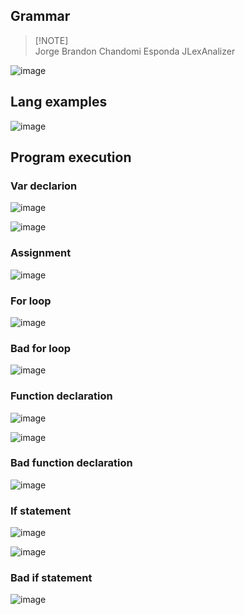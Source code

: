 ## Grammar

> [!NOTE]\
> Jorge Brandon Chandomi Esponda JLexAnalizer

![image](https://github.com/JBunCE/JLex-analizer/assets/62081821/310e3fca-7081-4ca4-aa8e-0b7f272e757e)


## Lang examples

![image](https://github.com/JBunCE/JLex-analizer/assets/62081821/9e260beb-656a-4322-a52f-261fa1b62c74)

## Program execution

### Var declarion

![image](https://github.com/JBunCE/JLex-analizer/assets/62081821/fc05b5e9-baac-4b75-8b63-04767238020b)

![image](https://github.com/JBunCE/JLex-analizer/assets/62081821/407e026f-4d22-483b-bdd8-b3fb3898098f)

### Assignment 

![image](https://github.com/JBunCE/JLex-analizer/assets/62081821/8f3c4b70-926c-4535-9c2f-0718e7037891)

### For loop

![image](https://github.com/JBunCE/JLex-analizer/assets/62081821/cca136c6-cd70-4ee3-b65b-46883370410b)

### Bad for loop

![image](https://github.com/JBunCE/JLex-analizer/assets/62081821/99c73e32-2327-4643-9bef-4c43d714322e)

### Function declaration

![image](https://github.com/JBunCE/JLex-analizer/assets/62081821/113bf03a-e17e-47f7-bc72-1376e4f05184)

![image](https://github.com/JBunCE/JLex-analizer/assets/62081821/b3fd6120-33c6-4338-b7c6-6bb61064e288)

### Bad function declaration

![image](https://github.com/JBunCE/JLex-analizer/assets/62081821/b5075464-9207-438a-b5b9-c6a6e18e1939)

### If statement

![image](https://github.com/JBunCE/JLex-analizer/assets/62081821/8de5dbbf-ff3c-47ee-b675-e7902abf5bd1)

![image](https://github.com/JBunCE/JLex-analizer/assets/62081821/8a6d49d8-e7df-4cda-9ac1-3b8f01ca38ed)

### Bad if statement

![image](https://github.com/JBunCE/JLex-analizer/assets/62081821/c51b203f-d982-4064-b7c9-3e20a51600e9)

